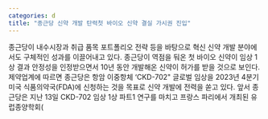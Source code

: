 ```yaml
---
categories: d
title: "종근당 신약 개발 탄력첫 바이오 신약 결실 가시권 진입"
---
```

종근당이 내수시장과 취급 품목 포트폴리오 전략 등을 바탕으로 혁신 신약 개발 분야에서도 구체적인 성과를 이끌어내고 있다. 종근당이 역점을 둬온 첫 바이오 신약이 임상 1상 결과 안정성을 인정받으면서 10년 동안 개발해온 신약이 허가를 받을 것으로 보인다. 제약업계에 따르면 종근당은 항암 이중항체 ‘CKD-702" 글로벌 임상을 2023년 4분기 미국 식품의약국(FDA)에 신청하는 것을 목표로 신약 개발에 전력을 쏟고 있다. 앞서 종근당은 지난 13일 CKD-702 임상 1상 파트1 연구를 마치고 프랑스 파리에서 개최된 유럽종양학회(